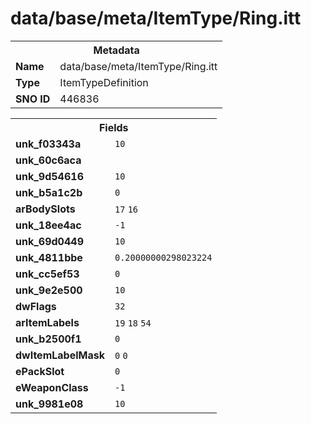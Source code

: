 <h1>data/base/meta/ItemType/Ring.itt</h1><table><tr><th colspan="100%">Metadata</th></tr><tr><td><b>Name</b></td><td>data/base/meta/ItemType/Ring.itt</td></tr><tr><td><b>Type</b></td><td>ItemTypeDefinition</td></tr><tr><td><b>SNO ID</b></td><td>446836</td></tr></table>

<table><tr><th colspan="100%">Fields</th></tr><tr><td><b>unk_f03343a</b></td><td><code>10</code></td></tr><tr><td><b>unk_60c6aca</b></td><td></td></tr><tr><td><b>unk_9d54616</b></td><td><code>10</code></td></tr><tr><td><b>unk_b5a1c2b</b></td><td><code>0</code></td></tr><tr><td><b>arBodySlots</b></td><td><code>17</code>
<code>16</code>
</td></tr><tr><td><b>unk_18ee4ac</b></td><td><code>-1</code></td></tr><tr><td><b>unk_69d0449</b></td><td><code>10</code></td></tr><tr><td><b>unk_4811bbe</b></td><td><code>0.20000000298023224</code></td></tr><tr><td><b>unk_cc5ef53</b></td><td><code>0</code></td></tr><tr><td><b>unk_9e2e500</b></td><td><code>10</code></td></tr><tr><td><b>dwFlags</b></td><td><code>32</code></td></tr><tr><td><b>arItemLabels</b></td><td><code>19</code>
<code>18</code>
<code>54</code>
</td></tr><tr><td><b>unk_b2500f1</b></td><td><code>0</code></td></tr><tr><td><b>dwItemLabelMask</b></td><td><code>0</code>
<code>0</code>
</td></tr><tr><td><b>ePackSlot</b></td><td><code>0</code></td></tr><tr><td><b>eWeaponClass</b></td><td><code>-1</code></td></tr><tr><td><b>unk_9981e08</b></td><td><code>10</code></td></tr></table>

